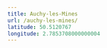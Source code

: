 ```yaml
---
title: Auchy-les-Mines
url: /auchy-les-mines/
latitude: 50.5120767
longitude: 2.7853708000000004
---
```

